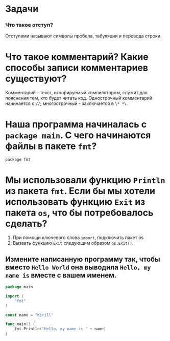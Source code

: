 # Задачи
### Что такое отступ?
Отступами называют символы пробела, табуляции и перевода строки.

# Что такое комментарий? Какие способы записи комментариев существуют?
Комментарий - текст, игнорируемый компилятором, служит для пояснения тем, кто будет читать код. Однострочный комментарий начинается с `//`; многострочный - заключается в `\* *\`.

# Наша программа начиналась с `package main`. С чего начинаются файлы в пакете `fmt`?
`package fmt`

# Мы использовали функцию `Println` из пакета `fmt`. Если бы мы хотели использовать функцию `Exit` из пакета `os`, что бы потребовалось сделать?
1. При помощи ключевого слова `import`, подключить пакет os
2. Вызвать функцию `Exit` следующим образом `os.Exit()`.

## Измените написанную программу так, чтобы вместо `Hello World` она выводила `Hello, my name is` вместе с вашем именем.

```go
package main

import (
	"fmt"
)

const name = "Kirill"

func main() {
	fmt.Println("Hello, my name is " + name)
}
```